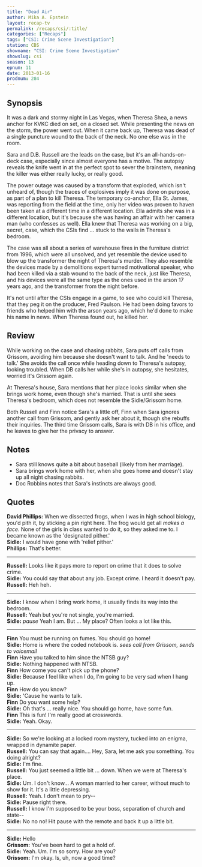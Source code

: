 ```yaml
---
title: "Dead Air"
author: Mika A. Epstein
layout: recap-tv
permalink: /recaps/csi/:title/
categories: ["Recaps"]
tags: ["CSI: Crime Scene Investigation"]
station: CBS
showname: "CSI: Crime Scene Investigation"
showslug: csi
season: 13  
epnum: 11  
date: 2013-01-16
prodnum: 284  
---
```


## Synopsis

It was a dark and stormy night in Las Vegas, when Theresa Shea, a news anchor for KVKC died on set, on a closed set. While presenting the news on the storm, the power went out. When it came back up, Theresa was dead of a single puncture wound to the back of the neck. No one else was in the room.

Sara and D.B. Russell are the leads on the case, but it's an all-hands-on-deck case, especially since almost everyone has a motive. The autopsy reveals the knife went in at the perfect spot to sever the brainstem, meaning the killer was either really lucky, or really good.

The power outage was caused by a transform that exploded, which isn't unheard of, though the traces of explosives imply it was done on purpose, as part of a plan to kill Theresa. The temporary co-anchor, Ella St. James, was reporting from the field at the time, only her video was proven to haven been taken at a different time in a different location. Ella admits she was in a different location, but it's because she was having an affair with her camera man (who confesses as well). Ella knew that Theresa was working on a big, secret, case, which the CSIs find ... stuck to the walls in Theresa's bedroom.

The case was all about a series of warehouse fires in the furniture district from 1996, which were all unsolved, and yet resemble the device used to blow up the transformer the night of Theresa's murder. They also resemble the devices made by a demolitions expert turned motivational speaker, who had been killed via a stab wound to the back of the neck, just like Theresa, and his devices were all the same type as the ones used in the arson 17 years ago, and the transformer from the night before.

It's not until after the CSIs engage in a game, to see who could kill Theresa, that they peg it on the producer, Fred Paulson. He had been doing favors to friends who helped him with the arson years ago, which he'd done to make his name in news. When Theresa found out, he killed her.

## Review

While working on the case and chasing rabbits, Sara puts off calls from Grissom, avoiding him because she doesn't want to talk. And he 'needs to talk.' She avoids the call once while heading down to Theresa's autopsy, looking troubled. When DB calls her while she's in autopsy, she hesitates, worried it's Grissom again.

At Theresa's house, Sara mentions that her place looks similar when she brings work home, even though she's married. That is until she sees Theresa's bedroom, which does not resemble the Sidle/Grissom home.

Both Russell and Finn notice Sara's a little off, Finn when Sara ignores another call from Grissom, and gently ask her about it, though she rebuffs their inquiries. The third time Grissom calls, Sara is with DB in his office, and he leaves to give her the privacy to answer.

## Notes

* Sara still knows quite a bit about baseball (likely from her marriage).  
* Sara brings work home with her, when she goes home and doesn't stay up all night chasing rabbits.  
* Doc Robbins notes that Sara's instincts are always good.

## Quotes

**David Phillips:** When we dissected frogs, when I was in high school biology, you'd pith it, by sticking a pin right here. The frog would get all _makes a face_. None of the girls in class wanted to do it, so they asked me to. I became known as the 'designated pither.'  
**Sidle:** I would have gone with 'relief pither.'  
**Phillips:** That's better.

- - -

**Russell:** Looks like it pays more to report on crime that it does to solve crime.  
**Sidle:** You could say that about any job. Except crime. I heard it doesn't pay.  
**Russell:** Heh heh.

- - -

**Sidle:** I know when I bring work home, it usually finds its way into the bedroom.  
**Russell:** Yeah but you're not single, you're married.  
**Sidle:** _pause_ Yeah I am. But ... My place? Often looks a lot like this.

- - -

**Finn** You must be running on fumes. You should go home!  
**Sidle:** Home is where the coded notebook is. _sees call from Grissom, sends to voicemail_  
**Finn** Have you talked to him since the NTSB guy?  
**Sidle:** Nothing happened with NTSB.  
**Finn** How come you can't pick up the phone?  
**Sidle:** Because I feel like when I do, I'm going to be very sad when I hang up.  
**Finn** How do you know?  
**Sidle:** 'Cause he wants to talk.  
**Finn** Do you want some help?  
**Sidle:** Oh that's ... really nice. You should go home, have some fun.  
**Finn** This is fun! I'm really good at crosswords.  
**Sidle:** Yeah. Okay.

- - -

**Sidle:** So we're looking at a locked room mystery, tucked into an enigma, wrapped in dynamite paper.  
**Russell:** You can say that again.... Hey, Sara, let me ask you something. You doing alright?  
**Sidle:** I'm fine.  
**Russell:** You just seemed a little bit ... down. When we were at Theresa's place.  
**Sidle:** Um. I don't know... A woman married to her career, without much to show for it. It's a little depressing.  
**Russell:** Yeah. I don't mean to pry--  
**Sidle:** Pause right there.  
**Russell:** I know I'm supposed to be your boss, separation of church and state--  
**Sidle:** No no no! Hit pause with the remote and back it up a little bit.

- - -

**Sidle:** Hello  
**Grissom:** You've been hard to get a hold of.  
**Sidle:** Yeah. Um. I'm so sorry. How are you?  
**Grissom:** I'm okay. Is, uh, now a good time?
